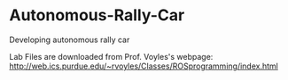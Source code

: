 # Autonomous-Rally-Car
Developing autonomous rally car

Lab Files are downloaded from Prof. Voyles's webpage: http://web.ics.purdue.edu/~rvoyles/Classes/ROSprogramming/index.html
